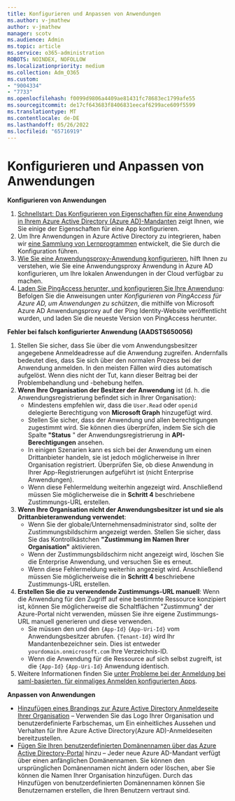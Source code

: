 ```yaml
---
title: Konfigurieren und Anpassen von Anwendungen
ms.author: v-jmathew
author: v-jmathew
manager: scotv
ms.audience: Admin
ms.topic: article
ms.service: o365-administration
ROBOTS: NOINDEX, NOFOLLOW
ms.localizationpriority: medium
ms.collection: Adm_O365
ms.custom:
- "9004334"
- "7733"
ms.openlocfilehash: f0099d9806a4409ae81431fc78683ec1799afe55
ms.sourcegitcommit: de17cf643683f8406831eecaf6299ace609f5599
ms.translationtype: MT
ms.contentlocale: de-DE
ms.lasthandoff: 05/26/2022
ms.locfileid: "65716919"
---
```

# <a name="configure-and-customize-applications"></a>Konfigurieren und Anpassen von Anwendungen

**Konfigurieren von Anwendungen**

1. [Schnellstart: Das Konfigurieren von Eigenschaften für eine Anwendung in Ihrem Azure Active Directory (Azure AD)-Mandanten](https://docs.microsoft.com/azure/active-directory/manage-apps/add-application-portal-configure) zeigt Ihnen, wie Sie einige der Eigenschaften für eine App konfigurieren.
2. Um Ihre Anwendungen in Azure Active Directory zu integrieren, haben wir [eine Sammlung von Lernprogrammen](https://docs.microsoft.com/azure/active-directory/saas-apps/tutorial-list) entwickelt, die Sie durch die Konfiguration führen.
3. [Wie Sie eine Anwendungsproxy-Anwendung konfigurieren](https://docs.microsoft.com/azure/active-directory/manage-apps/application-proxy-config-how-to), hilft Ihnen zu verstehen, wie Sie eine Anwendungsproxy Anwendung in Azure AD konfigurieren, um Ihre lokalen Anwendungen in der Cloud verfügbar zu machen.
4. [Laden Sie PingAccess herunter, und konfigurieren Sie Ihre Anwendung](https://docs.pingidentity.com/bundle/pingaccess-43/page/agents/azure/pa_c_PAAzureSolutionOverview.html): Befolgen Sie die Anweisungen unter *Konfigurieren von PingAccess für Azure AD, um Anwendungen zu schützen*, die mithilfe von Microsoft Azure AD Anwendungsproxy auf der Ping Identity-Website veröffentlicht wurden, und laden Sie die neueste Version von PingAccess herunter.

**Fehler bei falsch konfigurierter Anwendung (AADSTS650056)**

1. Stellen Sie sicher, dass Sie über die vom Anwendungsbesitzer angegebene Anmeldeadresse auf die Anwendung zugreifen. Andernfalls bedeutet dies, dass Sie sich über den normalen Prozess bei der Anwendung anmelden. In den meisten Fällen wird dies automatisch aufgelöst. Wenn dies nicht der Tut, kann dieser Beitrag bei der Problembehandlung und -behebung helfen.
2. **Wenn Ihre Organisation der Besitzer der Anwendung** ist (d. h. die Anwendungsregistrierung befindet sich in Ihrer Organisation):
    - Mindestens empfehlen wir, dass die `User.Read` oder `openid` delegierte Berechtigung von **Microsoft Graph** hinzugefügt wird.
    - Stellen Sie sicher, dass der Anwendung und allen berechtigungen zugestimmt wird. Sie können dies überprüfen, indem Sie sich die Spalte **"Status** " der Anwendungsregistrierung in **API-Berechtigungen** ansehen.
    - In einigen Szenarien kann es sich bei der Anwendung um einen Drittanbieter handeln, sie ist jedoch möglicherweise in Ihrer Organisation registriert. Überprüfen Sie, ob diese Anwendung in Ihrer App-Registrierungen aufgeführt ist (nicht Enterprise Anwendungen).
    - Wenn diese Fehlermeldung weiterhin angezeigt wird. Anschließend müssen Sie möglicherweise die in **Schritt 4** beschriebene Zustimmungs-URL erstellen.
3. **Wenn Ihre Organisation nicht der Anwendungsbesitzer ist und sie als Drittanbieteranwendung verwendet**:
    - Wenn Sie der globale/Unternehmensadministrator sind, sollte der Zustimmungsbildschirm angezeigt werden. Stellen Sie sicher, dass Sie das Kontrollkästchen **"Zustimmung im Namen Ihrer Organisation"** aktivieren.
    - Wenn der Zustimmungsbildschirm nicht angezeigt wird, löschen Sie die Enterprise Anwendung, und versuchen Sie es erneut.
    - Wenn diese Fehlermeldung weiterhin angezeigt wird. Anschließend müssen Sie möglicherweise die in **Schritt 4** beschriebene Zustimmungs-URL erstellen.
4. **Erstellen Sie die zu verwendende Zustimmungs-URL manuell**: Wenn die Anwendung für den Zugriff auf eine bestimmte Ressource konzipiert ist, können Sie möglicherweise die Schaltflächen "Zustimmung" der Azure-Portal nicht verwenden, müssen Sie ihre eigene Zustimmungs-URL manuell generieren und diese verwenden.
    - Sie müssen den und den `{App-Id}` `{App-Uri-Id}` vom Anwendungsbesitzer abrufen. `{Tenant-Id}` wird Ihr Mandantenbezeichner sein. Dies ist entweder `yourdomain.onmicrosoft.com` Ihre Verzeichnis-ID.
    - Wenn die Anwendung für die Ressource auf sich selbst zugreift, ist die `{App-Id}` `{App-Uri-Id}` Anwendung identisch.
5. Weitere Informationen finden Sie [unter Probleme bei der Anmeldung bei saml-basierten, für einmaliges Anmelden konfigurierten Apps](https://docs.microsoft.com/azure/active-directory/manage-apps/application-sign-in-problem-federated-sso-gallery#misconfigured-application).

**Anpassen von Anwendungen**

- [Hinzufügen eines Brandings zur Azure Active Directory Anmeldeseite Ihrer Organisation](https://docs.microsoft.com/azure/active-directory/fundamentals/customize-branding) – Verwenden Sie das Logo Ihrer Organisation und benutzerdefinierte Farbschemas, um Ein einheitliches Aussehen und Verhalten für Ihre Azure Active Directory(Azure AD)-Anmeldeseiten bereitzustellen.
- [Fügen Sie Ihren benutzerdefinierten Domänennamen über das Azure Active Directory-Portal](https://docs.microsoft.com/azure/active-directory/fundamentals/add-custom-domain) hinzu – Jeder neue Azure AD-Mandant verfügt über einen anfänglichen Domänennamen. Sie können den ursprünglichen Domänennamen nicht ändern oder löschen, aber Sie können die Namen Ihrer Organisation hinzufügen. Durch das Hinzufügen von benutzerdefinierten Domänennamen können Sie Benutzernamen erstellen, die Ihren Benutzern vertraut sind.

